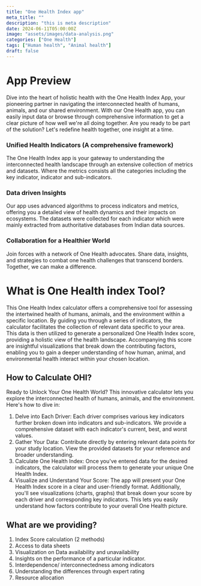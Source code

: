```yaml
---
title: "One Health Index app"
meta_title: ""
description: "this is meta description"
date: 2024-06-11T05:00:00Z
image: "assets/images/data-analysis.png"
categories: ["One Health"]
tags: ["Human health", "Animal health"]
draft: false
---
```

# App Preview
Dive into the heart of holistic health with the One Health Index App, your pioneering partner in navigating the interconnected health of humans, animals, and our shared environment. With our One Health app, you can easily input data or browse through comprehensive information to get a clear picture of how well we're all doing together. Are you ready to be part of the solution? Let's redefine health together, one insight at a time.
### Unified Health Indicators (A comprehensive framework)
The One Health Index app is your gateway to understanding the interconnected health landscape through an extensive collection of metrics and datasets. Where the metrics consists all the categories including the key indicator, indicator and sub-indicators.
### Data driven Insights
Our app uses advanced algorithms to process indicators and metrics, offering you a detailed view of health dynamics and their impacts on ecosystems. The datasets were collected for each indicator which were mainly extracted from authoritative databases from Indian data sources.
### Collaboration for a Healthier World
Join forces with a network of One Health advocates. Share data, insights, and strategies to combat one health challenges that transcend borders. Together, we can make a difference.

# What is One Health index Tool?
This One Health Index calculator offers a comprehensive tool for assessing the intertwined health of humans, animals, and the environment within a specific location. By guiding you through a series of indicators, the calculator facilitates the collection of relevant data specific to your area. This data is then utilized to generate a personalized One Health Index score, providing a holistic view of the health landscape. Accompanying this score are insightful visualizations that break down the contributing factors, enabling you to gain a deeper understanding of how human, animal, and environmental health interact within your chosen location.

## How to Calculate OHI?
Ready to Unlock Your One Health World? This innovative calculator lets you explore the interconnected health of humans, animals, and the environment. Here's how to dive in:
1. Delve into Each Driver: Each driver comprises various key indicators further broken down into indicators and sub-indicators. We provide a comprehensive dataset with each indicator's current, best, and worst values.
2. 	Gather Your Data: Contribute directly by entering relevant data points for your study location. View the provided datasets for your reference and broader understanding.
3. 	Calculate One Health Index: Once you've entered data for the desired indicators, the calculator will process them to generate your unique One Health Index.
4. 	Visualize and Understand Your Score: The app will present your One Health Index score in a clear and user-friendly format. Additionally, you'll see visualizations (charts, graphs) that break down your score by each driver and corresponding key indicators. This lets you easily understand how factors contribute to your overall One Health picture.

## What are we providing?
1. Index Score calculation (2 methods)
2. Access to data sheets
3. Visualization on Data availability and unavailability
4. Insights on the performance of a particular indicator.
5. Interdependence/ interconnectedness among indicators
6. Understanding the differences through expert rating
7. Resource allocation

